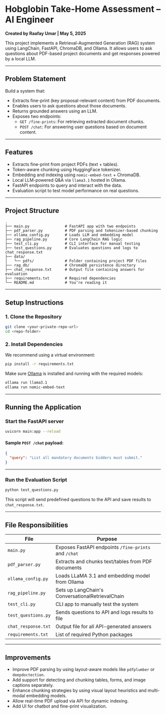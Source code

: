 # Hobglobin Take-Home Assessment – AI Engineer

**Created by Raafay Umar | May 5, 2025**

This project implements a Retrieval-Augmented Generation (RAG) system using LangChain, FastAPI, ChromaDB, and Ollama. It allows users to ask questions about PDF-based project documents and get responses powered by a local LLM.

---

## Problem Statement

Build a system that:
- Extracts fine-print (key proposal-relevant content) from PDF documents.
- Enables users to ask questions about those documents.
- Returns grounded answers using an LLM.
- Exposes two endpoints:
  - `GET /fine-prints`: For retrieving extracted document chunks.
  - `POST /chat`: For answering user questions based on document content.

---

## Features

- Extracts fine-print from project PDFs (text + tables).
- Token-aware chunking using HuggingFace tokenizer.
- Embedding and indexing using `nomic-embed-text` + ChromaDB.
- Local LLM-powered Q&A via `llama3.1` hosted in Ollama.
- FastAPI endpoints to query and interact with the data.
- Evaluation script to test model performance on real questions.

---

## Project Structure

```
.
├── main.py                # FastAPI app with two endpoints
├── pdf_parser.py          # PDF parsing and tokenizer-based chunking
├── ollama_config.py       # Loads LLM and embedding model
├── rag_pipeline.py        # Core LangChain RAG logic
├── test_cli.py            # CLI interface for manual testing
├── test_questions.py      # Evaluates questions and logs to chat_response.txt
├── data/
│   └── pdfs/              # Folder containing project PDF files
├── rag_db/                # ChromaDB persistence directory
├── chat_response.txt      # Output file containing answers for evaluation
├── requirements.txt       # Required dependencies
└── README.md              # You’re reading it
```

---

## Setup Instructions

### 1. Clone the Repository

```bash
git clone <your-private-repo-url>
cd <repo-folder>
```

### 2. Install Dependencies

We recommend using a virtual environment:

```bash
pip install -r requirements.txt
```

Make sure [Ollama](https://ollama.com/) is installed and running with the required models:

```bash
ollama run llama3.1
ollama run nomic-embed-text
```

---

## Running the Application

### Start the FastAPI server

```bash
uvicorn main:app --reload
```

#### Sample `POST /chat` payload:

```json
{
  "query": "List all mandatory documents bidders must submit."
}
```

---

### Run the Evaluation Script

```bash
python test_questions.py
```

This script will send predefined questions to the API and save results to `chat_response.txt`.

---

## File Responsibilities

| File                 | Purpose |
|----------------------|---------|
| `main.py`            | Exposes FastAPI endpoints `/fine-prints` and `/chat` |
| `pdf_parser.py`      | Extracts and chunks text/tables from PDF documents |
| `ollama_config.py`   | Loads LLaMA 3.1 and embedding model from Ollama |
| `rag_pipeline.py`    | Sets up LangChain's ConversationalRetrievalChain |
| `test_cli.py`        | CLI app to manually test the system |
| `test_questions.py`  | Sends questions to API and logs results to file |
| `chat_response.txt`  | Output file for all API-generated answers |
| `requirements.txt`   | List of required Python packages |

---

## Improvements

- Improve PDF parsing by using layout-aware models like `pdfplumber` or `deepdoctection`.
- Add support for detecting and chunking tables, forms, and image captions separately.
- Enhance chunking strategies by using visual layout heuristics and multi-modal embedding models.
- Allow real-time PDF upload via API for dynamic indexing.
- Add UI for chatbot and fine-print visualization.
